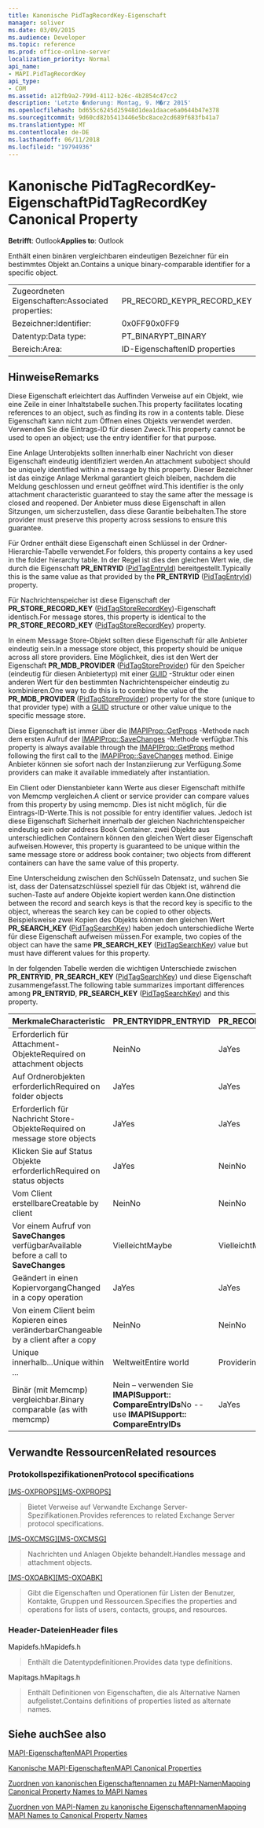 ```yaml
---
title: Kanonische PidTagRecordKey-Eigenschaft
manager: soliver
ms.date: 03/09/2015
ms.audience: Developer
ms.topic: reference
ms.prod: office-online-server
localization_priority: Normal
api_name:
- MAPI.PidTagRecordKey
api_type:
- COM
ms.assetid: a12fb9a2-799d-4112-b26c-4b2854c47cc2
description: 'Letzte �nderung: Montag, 9. M�rz 2015'
ms.openlocfilehash: bd655c6245d25948d1dea1daace6a0644b47e378
ms.sourcegitcommit: 9d60cd82b5413446e5bc8ace2cd689f683fb41a7
ms.translationtype: MT
ms.contentlocale: de-DE
ms.lasthandoff: 06/11/2018
ms.locfileid: "19794936"
---
```

# <a name="pidtagrecordkey-canonical-property"></a><span data-ttu-id="ec482-103">Kanonische PidTagRecordKey-Eigenschaft</span><span class="sxs-lookup"><span data-stu-id="ec482-103">PidTagRecordKey Canonical Property</span></span>

  
  
<span data-ttu-id="ec482-104">**Betrifft**: Outlook</span><span class="sxs-lookup"><span data-stu-id="ec482-104">**Applies to**: Outlook</span></span> 
  
<span data-ttu-id="ec482-105">Enthält einen binären vergleichbaren eindeutigen Bezeichner für ein bestimmtes Objekt an.</span><span class="sxs-lookup"><span data-stu-id="ec482-105">Contains a unique binary-comparable identifier for a specific object.</span></span>
  
|||
|:-----|:-----|
|<span data-ttu-id="ec482-106">Zugeordneten Eigenschaften:</span><span class="sxs-lookup"><span data-stu-id="ec482-106">Associated properties:</span></span>  <br/> |<span data-ttu-id="ec482-107">PR_RECORD_KEY</span><span class="sxs-lookup"><span data-stu-id="ec482-107">PR_RECORD_KEY</span></span>  <br/> |
|<span data-ttu-id="ec482-108">Bezeichner:</span><span class="sxs-lookup"><span data-stu-id="ec482-108">Identifier:</span></span>  <br/> |<span data-ttu-id="ec482-109">0x0FF9</span><span class="sxs-lookup"><span data-stu-id="ec482-109">0x0FF9</span></span>  <br/> |
|<span data-ttu-id="ec482-110">Datentyp:</span><span class="sxs-lookup"><span data-stu-id="ec482-110">Data type:</span></span>  <br/> |<span data-ttu-id="ec482-111">PT_BINARY</span><span class="sxs-lookup"><span data-stu-id="ec482-111">PT_BINARY</span></span>  <br/> |
|<span data-ttu-id="ec482-112">Bereich:</span><span class="sxs-lookup"><span data-stu-id="ec482-112">Area:</span></span>  <br/> |<span data-ttu-id="ec482-113">ID-Eigenschaften</span><span class="sxs-lookup"><span data-stu-id="ec482-113">ID properties</span></span>  <br/> |
   
## <a name="remarks"></a><span data-ttu-id="ec482-114">Hinweise</span><span class="sxs-lookup"><span data-stu-id="ec482-114">Remarks</span></span>

<span data-ttu-id="ec482-115">Diese Eigenschaft erleichtert das Auffinden Verweise auf ein Objekt, wie eine Zeile in einer Inhaltstabelle suchen.</span><span class="sxs-lookup"><span data-stu-id="ec482-115">This property facilitates locating references to an object, such as finding its row in a contents table.</span></span> <span data-ttu-id="ec482-116">Diese Eigenschaft kann nicht zum Öffnen eines Objekts verwendet werden. Verwenden Sie die Eintrags-ID für diesen Zweck.</span><span class="sxs-lookup"><span data-stu-id="ec482-116">This property cannot be used to open an object; use the entry identifier for that purpose.</span></span>
  
<span data-ttu-id="ec482-117">Eine Anlage Unterobjekts sollten innerhalb einer Nachricht von dieser Eigenschaft eindeutig identifiziert werden.</span><span class="sxs-lookup"><span data-stu-id="ec482-117">An attachment subobject should be uniquely identified within a message by this property.</span></span> <span data-ttu-id="ec482-118">Dieser Bezeichner ist das einzige Anlage Merkmal garantiert gleich bleiben, nachdem die Meldung geschlossen und erneut geöffnet wird.</span><span class="sxs-lookup"><span data-stu-id="ec482-118">This identifier is the only attachment characteristic guaranteed to stay the same after the message is closed and reopened.</span></span> <span data-ttu-id="ec482-119">Der Anbieter muss diese Eigenschaft in allen Sitzungen, um sicherzustellen, dass diese Garantie beibehalten.</span><span class="sxs-lookup"><span data-stu-id="ec482-119">The store provider must preserve this property across sessions to ensure this guarantee.</span></span>
  
<span data-ttu-id="ec482-120">Für Ordner enthält diese Eigenschaft einen Schlüssel in der Ordner-Hierarchie-Tabelle verwendet.</span><span class="sxs-lookup"><span data-stu-id="ec482-120">For folders, this property contains a key used in the folder hierarchy table.</span></span> <span data-ttu-id="ec482-121">In der Regel ist dies den gleichen Wert wie, die durch die Eigenschaft **PR_ENTRYID** ([PidTagEntryId](pidtagentryid-canonical-property.md)) bereitgestellt.</span><span class="sxs-lookup"><span data-stu-id="ec482-121">Typically this is the same value as that provided by the **PR_ENTRYID** ([PidTagEntryId](pidtagentryid-canonical-property.md)) property.</span></span>
  
<span data-ttu-id="ec482-122">Für Nachrichtenspeicher ist diese Eigenschaft der **PR_STORE_RECORD_KEY** ([PidTagStoreRecordKey](pidtagstorerecordkey-canonical-property.md))-Eigenschaft identisch.</span><span class="sxs-lookup"><span data-stu-id="ec482-122">For message stores, this property is identical to the **PR_STORE_RECORD_KEY** ([PidTagStoreRecordKey](pidtagstorerecordkey-canonical-property.md)) property.</span></span>
  
<span data-ttu-id="ec482-123">In einem Message Store-Objekt sollten diese Eigenschaft für alle Anbieter eindeutig sein.</span><span class="sxs-lookup"><span data-stu-id="ec482-123">In a message store object, this property should be unique across all store providers.</span></span> <span data-ttu-id="ec482-124">Eine Möglichkeit, dies ist den Wert der Eigenschaft **PR_MDB_PROVIDER** ([PidTagStoreProvider](pidtagstoreprovider-canonical-property.md)) für den Speicher (eindeutig für diesen Anbietertyp) mit einer [GUID](guid.md) -Struktur oder einen anderen Wert für den bestimmten Nachrichtenspeicher eindeutig zu kombinieren.</span><span class="sxs-lookup"><span data-stu-id="ec482-124">One way to do this is to combine the value of the **PR_MDB_PROVIDER** ([PidTagStoreProvider](pidtagstoreprovider-canonical-property.md)) property for the store (unique to that provider type) with a [GUID](guid.md) structure or other value unique to the specific message store.</span></span> 
  
<span data-ttu-id="ec482-125">Diese Eigenschaft ist immer über die [IMAPIProp::GetProps](imapiprop-getprops.md) -Methode nach dem ersten Aufruf der [IMAPIProp::SaveChanges](imapiprop-savechanges.md) -Methode verfügbar.</span><span class="sxs-lookup"><span data-stu-id="ec482-125">This property is always available through the [IMAPIProp::GetProps](imapiprop-getprops.md) method following the first call to the [IMAPIProp::SaveChanges](imapiprop-savechanges.md) method.</span></span> <span data-ttu-id="ec482-126">Einige Anbieter können sie sofort nach der Instanziierung zur Verfügung.</span><span class="sxs-lookup"><span data-stu-id="ec482-126">Some providers can make it available immediately after instantiation.</span></span> 
  
<span data-ttu-id="ec482-127">Ein Client oder Dienstanbieter kann Werte aus dieser Eigenschaft mithilfe von Memcmp vergleichen.</span><span class="sxs-lookup"><span data-stu-id="ec482-127">A client or service provider can compare values from this property by using memcmp.</span></span> <span data-ttu-id="ec482-128">Dies ist nicht möglich, für die Eintrags-ID-Werte.</span><span class="sxs-lookup"><span data-stu-id="ec482-128">This is not possible for entry identifier values.</span></span> <span data-ttu-id="ec482-129">Jedoch ist diese Eigenschaft Sicherheit innerhalb der gleichen Nachrichtenspeicher eindeutig sein oder address Book Container. zwei Objekte aus unterschiedlichen Containern können den gleichen Wert dieser Eigenschaft aufweisen.</span><span class="sxs-lookup"><span data-stu-id="ec482-129">However, this property is guaranteed to be unique within the same message store or address book container; two objects from different containers can have the same value of this property.</span></span>
  
<span data-ttu-id="ec482-130">Eine Unterscheidung zwischen den Schlüsseln Datensatz, und suchen Sie ist, dass der Datensatzschlüssel speziell für das Objekt ist, während die suchen-Taste auf andere Objekte kopiert werden kann.</span><span class="sxs-lookup"><span data-stu-id="ec482-130">One distinction between the record and search keys is that the record key is specific to the object, whereas the search key can be copied to other objects.</span></span> <span data-ttu-id="ec482-131">Beispielsweise zwei Kopien des Objekts können den gleichen Wert **PR_SEARCH_KEY** ([PidTagSearchKey](pidtagsearchkey-canonical-property.md)) haben jedoch unterschiedliche Werte für diese Eigenschaft aufweisen müssen.</span><span class="sxs-lookup"><span data-stu-id="ec482-131">For example, two copies of the object can have the same **PR_SEARCH_KEY** ([PidTagSearchKey](pidtagsearchkey-canonical-property.md)) value but must have different values for this property.</span></span>
  
<span data-ttu-id="ec482-132">In der folgenden Tabelle werden die wichtigen Unterschiede zwischen **PR_ENTRYID**, **PR_SEARCH_KEY** ([PidTagSearchKey](pidtagsearchkey-canonical-property.md)) und diese Eigenschaft zusammengefasst.</span><span class="sxs-lookup"><span data-stu-id="ec482-132">The following table summarizes important differences among **PR_ENTRYID**, **PR_SEARCH_KEY** ([PidTagSearchKey](pidtagsearchkey-canonical-property.md)) and this property.</span></span> 
  
|<span data-ttu-id="ec482-133">**Merkmale**</span><span class="sxs-lookup"><span data-stu-id="ec482-133">**Characteristic**</span></span>|<span data-ttu-id="ec482-134">**PR_ENTRYID**</span><span class="sxs-lookup"><span data-stu-id="ec482-134">**PR_ENTRYID**</span></span>|<span data-ttu-id="ec482-135">**PR_RECORD_KEY**</span><span class="sxs-lookup"><span data-stu-id="ec482-135">**PR_RECORD_KEY**</span></span>|<span data-ttu-id="ec482-136">**PR_SEARCH_KEY**</span><span class="sxs-lookup"><span data-stu-id="ec482-136">**PR_SEARCH_KEY**</span></span>|
|:-----|:-----|:-----|:-----|
|<span data-ttu-id="ec482-137">Erforderlich für Attachment-Objekte</span><span class="sxs-lookup"><span data-stu-id="ec482-137">Required on attachment objects</span></span>  <br/> |<span data-ttu-id="ec482-138">Nein</span><span class="sxs-lookup"><span data-stu-id="ec482-138">No</span></span>  <br/> |<span data-ttu-id="ec482-139">Ja</span><span class="sxs-lookup"><span data-stu-id="ec482-139">Yes</span></span>  <br/> |<span data-ttu-id="ec482-140">Nein</span><span class="sxs-lookup"><span data-stu-id="ec482-140">No</span></span>  <br/> |
|<span data-ttu-id="ec482-141">Auf Ordnerobjekten erforderlich</span><span class="sxs-lookup"><span data-stu-id="ec482-141">Required on folder objects</span></span>  <br/> |<span data-ttu-id="ec482-142">Ja</span><span class="sxs-lookup"><span data-stu-id="ec482-142">Yes</span></span>  <br/> |<span data-ttu-id="ec482-143">Ja</span><span class="sxs-lookup"><span data-stu-id="ec482-143">Yes</span></span>  <br/> |<span data-ttu-id="ec482-144">Nein</span><span class="sxs-lookup"><span data-stu-id="ec482-144">No</span></span>  <br/> |
|<span data-ttu-id="ec482-145">Erforderlich für Nachricht Store-Objekte</span><span class="sxs-lookup"><span data-stu-id="ec482-145">Required on message store objects</span></span>  <br/> |<span data-ttu-id="ec482-146">Ja</span><span class="sxs-lookup"><span data-stu-id="ec482-146">Yes</span></span>  <br/> |<span data-ttu-id="ec482-147">Ja</span><span class="sxs-lookup"><span data-stu-id="ec482-147">Yes</span></span>  <br/> |<span data-ttu-id="ec482-148">Nein</span><span class="sxs-lookup"><span data-stu-id="ec482-148">No</span></span>  <br/> |
|<span data-ttu-id="ec482-149">Klicken Sie auf Status Objekte erforderlich</span><span class="sxs-lookup"><span data-stu-id="ec482-149">Required on status objects</span></span>  <br/> |<span data-ttu-id="ec482-150">Ja</span><span class="sxs-lookup"><span data-stu-id="ec482-150">Yes</span></span>  <br/> |<span data-ttu-id="ec482-151">Nein</span><span class="sxs-lookup"><span data-stu-id="ec482-151">No</span></span>  <br/> |<span data-ttu-id="ec482-152">Nein</span><span class="sxs-lookup"><span data-stu-id="ec482-152">No</span></span>  <br/> |
|<span data-ttu-id="ec482-153">Vom Client erstellbare</span><span class="sxs-lookup"><span data-stu-id="ec482-153">Creatable by client</span></span>  <br/> |<span data-ttu-id="ec482-154">Nein</span><span class="sxs-lookup"><span data-stu-id="ec482-154">No</span></span>  <br/> |<span data-ttu-id="ec482-155">Nein</span><span class="sxs-lookup"><span data-stu-id="ec482-155">No</span></span>  <br/> |<span data-ttu-id="ec482-156">Ja</span><span class="sxs-lookup"><span data-stu-id="ec482-156">Yes</span></span>  <br/> |
|<span data-ttu-id="ec482-157">Vor einem Aufruf von **SaveChanges** verfügbar</span><span class="sxs-lookup"><span data-stu-id="ec482-157">Available before a call to **SaveChanges**</span></span> <br/> |<span data-ttu-id="ec482-158">Vielleicht</span><span class="sxs-lookup"><span data-stu-id="ec482-158">Maybe</span></span>  <br/> |<span data-ttu-id="ec482-159">Vielleicht</span><span class="sxs-lookup"><span data-stu-id="ec482-159">Maybe</span></span>  <br/> |<span data-ttu-id="ec482-160">Nachrichten Ja andere vielleicht</span><span class="sxs-lookup"><span data-stu-id="ec482-160">Messages Yes Others Maybe</span></span>  <br/> |
|<span data-ttu-id="ec482-161">Geändert in einen Kopiervorgang</span><span class="sxs-lookup"><span data-stu-id="ec482-161">Changed in a copy operation</span></span>  <br/> |<span data-ttu-id="ec482-162">Ja</span><span class="sxs-lookup"><span data-stu-id="ec482-162">Yes</span></span>  <br/> |<span data-ttu-id="ec482-163">Ja</span><span class="sxs-lookup"><span data-stu-id="ec482-163">Yes</span></span>  <br/> |<span data-ttu-id="ec482-164">Nein</span><span class="sxs-lookup"><span data-stu-id="ec482-164">No</span></span>  <br/> |
|<span data-ttu-id="ec482-165">Von einem Client beim Kopieren eines veränderbar</span><span class="sxs-lookup"><span data-stu-id="ec482-165">Changeable by a client after a copy</span></span>  <br/> |<span data-ttu-id="ec482-166">Nein</span><span class="sxs-lookup"><span data-stu-id="ec482-166">No</span></span>  <br/> |<span data-ttu-id="ec482-167">Nein</span><span class="sxs-lookup"><span data-stu-id="ec482-167">No</span></span>  <br/> |<span data-ttu-id="ec482-168">Ja</span><span class="sxs-lookup"><span data-stu-id="ec482-168">Yes</span></span>  <br/> |
|<span data-ttu-id="ec482-169">Unique innerhalb...</span><span class="sxs-lookup"><span data-stu-id="ec482-169">Unique within ...</span></span>  <br/> |<span data-ttu-id="ec482-170">Weltweit</span><span class="sxs-lookup"><span data-stu-id="ec482-170">Entire world</span></span>  <br/> |<span data-ttu-id="ec482-171">Providerinstanz</span><span class="sxs-lookup"><span data-stu-id="ec482-171">Provider instance</span></span>  <br/> |<span data-ttu-id="ec482-172">Weltweit</span><span class="sxs-lookup"><span data-stu-id="ec482-172">Entire world</span></span>  <br/> |
|<span data-ttu-id="ec482-173">Binär (mit Memcmp) vergleichbar.</span><span class="sxs-lookup"><span data-stu-id="ec482-173">Binary comparable (as with memcmp)</span></span>  <br/> |<span data-ttu-id="ec482-174">Nein – verwenden Sie **IMAPISupport:: CompareEntryIDs**</span><span class="sxs-lookup"><span data-stu-id="ec482-174">No -- use **IMAPISupport:: CompareEntryIDs**</span></span> <br/> |<span data-ttu-id="ec482-175">Ja</span><span class="sxs-lookup"><span data-stu-id="ec482-175">Yes</span></span>  <br/> |<span data-ttu-id="ec482-176">Ja</span><span class="sxs-lookup"><span data-stu-id="ec482-176">Yes</span></span>  <br/> |
   
## <a name="related-resources"></a><span data-ttu-id="ec482-177">Verwandte Ressourcen</span><span class="sxs-lookup"><span data-stu-id="ec482-177">Related resources</span></span>

### <a name="protocol-specifications"></a><span data-ttu-id="ec482-178">Protokollspezifikationen</span><span class="sxs-lookup"><span data-stu-id="ec482-178">Protocol specifications</span></span>

<span data-ttu-id="ec482-179">[[MS-OXPROPS]](http://msdn.microsoft.com/library/f6ab1613-aefe-447d-a49c-18217230b148%28Office.15%29.aspx)</span><span class="sxs-lookup"><span data-stu-id="ec482-179">[[MS-OXPROPS]](http://msdn.microsoft.com/library/f6ab1613-aefe-447d-a49c-18217230b148%28Office.15%29.aspx)</span></span>
  
> <span data-ttu-id="ec482-180">Bietet Verweise auf Verwandte Exchange Server-Spezifikationen.</span><span class="sxs-lookup"><span data-stu-id="ec482-180">Provides references to related Exchange Server protocol specifications.</span></span>
    
<span data-ttu-id="ec482-181">[[MS-OXCMSG]](http://msdn.microsoft.com/library/7fd7ec40-deec-4c06-9493-1bc06b349682%28Office.15%29.aspx)</span><span class="sxs-lookup"><span data-stu-id="ec482-181">[[MS-OXCMSG]](http://msdn.microsoft.com/library/7fd7ec40-deec-4c06-9493-1bc06b349682%28Office.15%29.aspx)</span></span>
  
> <span data-ttu-id="ec482-182">Nachrichten und Anlagen Objekte behandelt.</span><span class="sxs-lookup"><span data-stu-id="ec482-182">Handles message and attachment objects.</span></span>
    
<span data-ttu-id="ec482-183">[[MS-OXOABK]](http://msdn.microsoft.com/library/f4cf9b4c-9232-4506-9e71-2270de217614%28Office.15%29.aspx)</span><span class="sxs-lookup"><span data-stu-id="ec482-183">[[MS-OXOABK]](http://msdn.microsoft.com/library/f4cf9b4c-9232-4506-9e71-2270de217614%28Office.15%29.aspx)</span></span>
  
> <span data-ttu-id="ec482-184">Gibt die Eigenschaften und Operationen für Listen der Benutzer, Kontakte, Gruppen und Ressourcen.</span><span class="sxs-lookup"><span data-stu-id="ec482-184">Specifies the properties and operations for lists of users, contacts, groups, and resources.</span></span>
    
### <a name="header-files"></a><span data-ttu-id="ec482-185">Header-Dateien</span><span class="sxs-lookup"><span data-stu-id="ec482-185">Header files</span></span>

<span data-ttu-id="ec482-186">Mapidefs.h</span><span class="sxs-lookup"><span data-stu-id="ec482-186">Mapidefs.h</span></span>
  
> <span data-ttu-id="ec482-187">Enthält die Datentypdefinitionen.</span><span class="sxs-lookup"><span data-stu-id="ec482-187">Provides data type definitions.</span></span>
    
<span data-ttu-id="ec482-188">Mapitags.h</span><span class="sxs-lookup"><span data-stu-id="ec482-188">Mapitags.h</span></span>
  
> <span data-ttu-id="ec482-189">Enthält Definitionen von Eigenschaften, die als Alternative Namen aufgelistet.</span><span class="sxs-lookup"><span data-stu-id="ec482-189">Contains definitions of properties listed as alternate names.</span></span>
    
## <a name="see-also"></a><span data-ttu-id="ec482-190">Siehe auch</span><span class="sxs-lookup"><span data-stu-id="ec482-190">See also</span></span>



[<span data-ttu-id="ec482-191">MAPI-Eigenschaften</span><span class="sxs-lookup"><span data-stu-id="ec482-191">MAPI Properties</span></span>](mapi-properties.md)
  
[<span data-ttu-id="ec482-192">Kanonische MAPI-Eigenschaften</span><span class="sxs-lookup"><span data-stu-id="ec482-192">MAPI Canonical Properties</span></span>](mapi-canonical-properties.md)
  
[<span data-ttu-id="ec482-193">Zuordnen von kanonischen Eigenschaftennamen zu MAPI-Namen</span><span class="sxs-lookup"><span data-stu-id="ec482-193">Mapping Canonical Property Names to MAPI Names</span></span>](mapping-canonical-property-names-to-mapi-names.md)
  
[<span data-ttu-id="ec482-194">Zuordnen von MAPI-Namen zu kanonische Eigenschaftennamen</span><span class="sxs-lookup"><span data-stu-id="ec482-194">Mapping MAPI Names to Canonical Property Names</span></span>](mapping-mapi-names-to-canonical-property-names.md)

